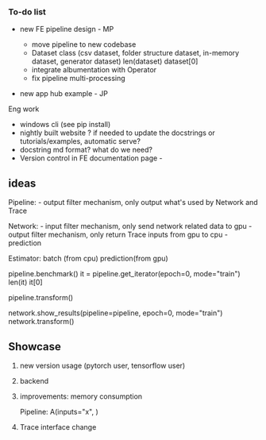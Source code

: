 ### To-do list

* new FE pipeline design - MP
	* move pipeline to new codebase
    * Dataset class (csv dataset, folder structure dataset, in-memory dataset, generator dataset)
        len(dataset)
        dataset[0]
    * integrate albumentation with Operator
    * fix pipeline multi-processing

* new app hub example - JP



Eng work
* windows cli (see pip install) 
* nightly built website ?  if needed to update the docstrings or tutorials/examples, automatic serve?
* docstring md format? what do we need?
* Version control in FE documentation page -

## ideas

Pipeline:
	- output filter mechanism, only output what's used by Network and Trace


Network:
	- input filter mechanism, only send network related data to gpu
	- output filter mechanism, only return Trace inputs from gpu to cpu - prediction

Estimator:
	batch (from cpu) prediction(from gpu)





pipeline.benchmark()
it = pipeline.get_iterator(epoch=0, mode="train")
len(it)
it[0]

pipeline.transform()


network.show_results(pipeline=pipeline, epoch=0, mode="train")
network.transform()




## Showcase

1. new version usage (pytorch user, tensorflow user)

2. backend 

3. improvements: memory consumption

	Pipeline:  A(inputs="x", )

4. Trace interface change
